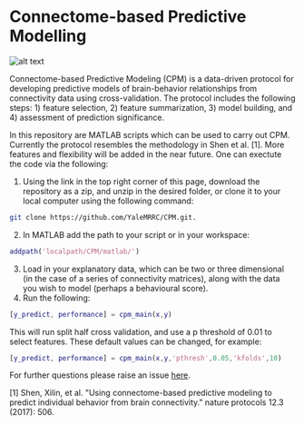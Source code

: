 # Connectome-based Predictive Modelling

![alt text]('images/cpm.jpg')


Connectome-based Predictive Modeling (CPM) is a data-driven protocol for developing predictive models of brain-behavior relationships from connectivity data using cross-validation. The protocol includes the following steps: 1) feature selection, 2) feature summarization, 3) model building, and 4) assessment of prediction significance.

In this repository are MATLAB scripts which can be used to carry out CPM. Currently the protocol resembles the methodology in Shen et al. [1]. More features and flexibility will be added in the near future. One can exectute the code via the following:
1. Using the link in the top right corner of this page, download the repository as a zip, and unzip in the desired folder, or clone it to your local computer using the following command: 
```bash
git clone https://github.com/YaleMRRC/CPM.git.
``` 
2. In MATLAB add the path to your script or in your workspace: 
```matlab
addpath('localpath/CPM/matlab/')
```
3. Load in your explanatory data, which can be two or three dimensional (in the case of a series of connectivity matrices), along with the data you wish to model (perhaps a behavioural score).
4. Run the following: 
```matlab
[y_predict, performance] = cpm_main(x,y)
```
   This will run split half cross validation, and use a p threshold of 0.01 to select features. These 
default values can be changed, for example: 
```matlab
[y_predict, performance] = cpm_main(x,y,'pthresh',0.05,'kfolds',10)
```

For further questions please raise an issue [here](https://github.com/YaleMRRC/CPM/issues).

[1] Shen, Xilin, et al. "Using connectome-based predictive modeling to predict individual behavior from brain connectivity." nature protocols 12.3 (2017): 506.